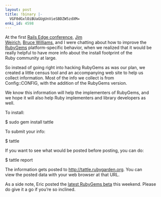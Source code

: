 ```yaml
---
layout: post
title: !binary |-
  VGF0dGxlOiBUaGUgUnVieSBDZW5zdXM=
enki_id: 4598
---
```


At the first [Rails Edge conference](http://therailsedge.com), [Jim  
Weirich](http://onestepback.org), [Bruce
Williams](http://codefluency.com), and I were chatting about how to
improve the  
[RubyGems](http://rubygems.org/) platform-specific behavior, when we
realized that it would be  
really helpful to have more info about the install footprint of the  
Ruby community at large.

So instead of going right into hacking RubyGems as was our plan, we  
created a little census tool and an accompanying web site to help us  
collect information. Most of the info we collect is from  
Config::CONFIG, with the addition of the RubyGems version.

We know this information will help the implementers of RubyGems, and  
we hope it will also help Ruby implementers and library developers as  
well.

To install:

$ sudo gem install tattle

To submit your info:

$ tattle

If you want to see what would be posted before posting, you can do:

$ tattle report

The information gets posted to <http://tattle.rubygarden.org>. You can  
view the posted data with your web browser at that URL.

As a side note, Eric posted the [latest RubyGems
beta](http://blog.segment7.net/articles/2007/01/07/rubygems-beta-0-9-0-9)
this weekend. Please do give it a go if you’re so inclined.
